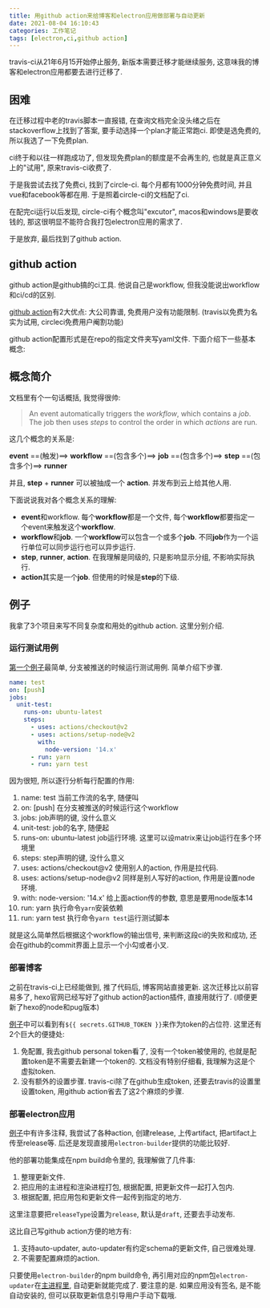 ```yaml
---
title: 用github action来给博客和electron应用做部署与自动更新
date: 2021-08-04 16:10:43
categories: 工作笔记
tags: [electron,ci,github action]
---
```

travis-ci从21年6月15开始停止服务, 新版本需要迁移才能继续服务, 这意味我的博客和electron应用都要去进行迁移了.

<!--more-->

## 困难

在迁移过程中老的travis脚本一直报错, 在查询文档完全没头绪之后在stackoverflow上找到了答案, 要手动选择一个plan才能正常跑ci. 即使是选免费的, 所以我选了一下免费plan.

ci终于和以往一样跑成功了, 但发现免费plan的额度是不会再生的, 也就是真正意义上的"试用", 原来travis-ci收费了.

于是我尝试去找了免费ci, 找到了circle-ci. 每个月都有1000分钟免费时间, 并且vue和facebook等都在用. 于是照着circle-ci的文档配了ci.

在配完ci运行以后发现, circle-ci有个概念叫"excutor", macos和windows是要收钱的, 那这很明显不能符合我打包electron应用的需求了.

于是放弃, 最后找到了github action.

## github action

github action是github搞的ci工具. 他说自己是workflow, 但我没能说出workflow和ci/cd的区别.

[github action](https://docs.github.com/en/actions)有2大优点: 大公司靠谱, 免费用户没有功能限制. (travis以免费为名实为试用, circleci免费用户阉割功能)

github action配置形式是在repo的指定文件夹写yaml文件. 下面介绍下一些基本概念:

## 概念简介

文档里有个一句话概括, 我觉得很帅:

> An event automatically triggers the *workflow*, which contains a *job*. The job then uses *steps* to control the order in which *actions* are run. 

这几个概念的关系是:

**event** ==(触发)==> **workflow** ==(包含多个)==> **job** ==(包含多个)==> **step** ==(包含多个)==> **runner**

并且, **step** + **runner** 可以被抽成一个 **action**. 并发布到云上给其他人用.

下面说说我对各个概念关系的理解:

+ **event**和workflow. 每个**workflow**都是一个文件, 每个**workflow**都要指定一个event来触发这个**workflow**.
+ **workflow**和**job**. 一个**workflow**可以包含一个或多个**job**. 不同**job**作为一个运行单位可以同步运行也可以异步运行.
+ **step**, **runner**, **action**. 在我理解是同级的, 只是影响显示分组, 不影响实际执行.
+ **action**其实是一个**job**. 但使用的时候是**step**的下级.

## 例子

我拿了3个项目来写不同复杂度和用处的github action. 这里分别介绍.

### 运行测试用例

[第一个例子](https://github.com/cwj0417/sxdm/blob/main/.github/workflows/test.yml)最简单, 分支被推送的时候运行测试用例. 简单介绍下步骤.

```yaml
name: test
on: [push]
jobs:
  unit-test:
    runs-on: ubuntu-latest
    steps:
      - uses: actions/checkout@v2
      - uses: actions/setup-node@v2
        with:
          node-version: '14.x'
      - run: yarn
      - run: yarn test
```

因为很短, 所以逐行分析每行配置的作用:

1. name: test     当前工作流的名字, 随便叫
2. on: [push]     在分支被推送的时候运行这个workflow
3. jobs:     job声明的键, 没什么意义
4. unit-test:     job的名字, 随便起
5. runs-on: ubuntu-latest     job运行环境. 这里可以设matrix来让job运行在多个环境里
6. steps:     step声明的键, 没什么意义
7. uses: actions/checkout@v2     使用别人的action, 作用是拉代码.
8. uses: actions/setup-node@v2     同样是别人写好的action, 作用是设置node环境.
9. with: node-version: '14.x'      给上面action传的参数, 意思是要用node版本14
10. run: yarn      执行命令`yarn`安装依赖
11. run: yarn test     执行命令`yarn test`运行测试脚本

就是这么简单然后根据这个workflow的输出信号, 来判断这段ci的失败和成功, 还会在github的commit界面上显示一个小勾或者小叉.

### 部署博客

之前在travis-ci上已经能做到, 推了代码后, 博客网站直接更新. 这次迁移比以前容易多了, hexo官网已经写好了github action的action插件, 直接用就行了. (顺便更新了hexo的node和pug版本)

[例子](https://github.com/cwj0417/fjonas.github.io/blob/source/.github/workflows/build.yml)中可以看到有`${{ secrets.GITHUB_TOKEN }}`来作为token的占位符. 这里还有2个巨大的便捷处: 

1. 免配置, 我去github personal token看了, 没有一个token被使用的, 也就是配置token是不需要去新建一个token的. 文档没有特别仔细看, 我理解为这是个虚拟token.
2. 没有额外的设置步骤. travis-ci除了在github生成token, 还要去travis的设置里设置token, 用github action省去了这2个麻烦的步骤.

### 部署electron应用

[例子](https://github.com/cwj0417/schedule-pro/blob/main/.github/workflows/build.yml)中有许多注释, 我尝试了各种action, 创建release, 上传artifact, 把artifact上传至release等. 后还是发现直接用`electron-builder`提供的功能比较好.

他的部署功能集成在npm build命令里的, 我理解做了几件事:

1. 整理更新文件.
2. 把应用的主进程和渲染进程打包, 根据配置, 把更新文件一起打入包内.
3. 根据配置, 把应用包和更新文件一起传到指定的地方.

这里注意要把`releaseType`设置为`release`, 默认是`draft`, 还要去手动发布.

这比自己写github action方便的地方有:

1. 支持auto-updater, auto-updater有约定schema的更新文件, 自己很难处理.
2. 不需要配置麻烦的action.

只要使用`electron-builder`的npm build命令, 再引用对应的npm包`electron-updater`在[主进程里](https://github.com/cwj0417/schedule-pro/blob/main/src/main/index.ts#L13), 自动更新就能完成了. 要注意的是. 如果应用没有签名, 是不能自动安装的, 但可以获取更新信息引导用户手动下载哦.